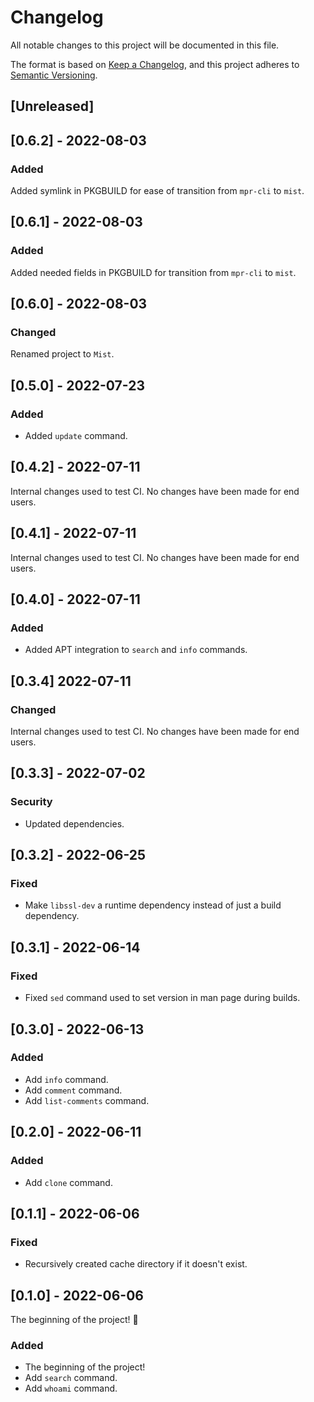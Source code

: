 # Changelog
All notable changes to this project will be documented in this file.

The format is based on [Keep a Changelog](https://keepachangelog.com/en/1.0.0/),
and this project adheres to [Semantic Versioning](https://semver.org/spec/v2.0.0.html).

## [Unreleased]

## [0.6.2] - 2022-08-03
### Added
Added symlink in PKGBUILD for ease of transition from `mpr-cli` to `mist`.
## [0.6.1] - 2022-08-03
### Added
Added needed fields in PKGBUILD for transition from `mpr-cli` to `mist`.

## [0.6.0] - 2022-08-03
### Changed
Renamed project to `Mist`.

## [0.5.0] - 2022-07-23
### Added
- Added `update` command.

## [0.4.2] - 2022-07-11
Internal changes used to test CI. No changes have been made for end users.

## [0.4.1] - 2022-07-11
Internal changes used to test CI. No changes have been made for end users.

## [0.4.0] - 2022-07-11
### Added
- Added APT integration to `search` and `info` commands.

## [0.3.4] 2022-07-11
### Changed
Internal changes used to test CI. No changes have been made for end users.

## [0.3.3] - 2022-07-02
### Security
- Updated dependencies.

## [0.3.2] - 2022-06-25
### Fixed
- Make `libssl-dev` a runtime dependency instead of just a build dependency.

## [0.3.1] - 2022-06-14
### Fixed
- Fixed `sed` command used to set version in man page during builds.

## [0.3.0] - 2022-06-13
### Added
- Add `info` command.
- Add `comment` command.
- Add `list-comments` command.

## [0.2.0] - 2022-06-11
### Added
- Add `clone` command.

## [0.1.1] - 2022-06-06
### Fixed
- Recursively created cache directory if it doesn't exist.

## [0.1.0] - 2022-06-06
The beginning of the project! 🥳

### Added
- The beginning of the project!
- Add `search` command.
- Add `whoami` command.

